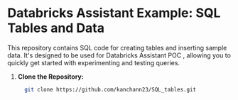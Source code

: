 # Databricks Assistant Example: SQL Tables and Data

 This repository contains SQL code for creating tables and inserting sample data. It's designed to be used for Databricks Assistant POC , allowing you to quickly get started with experimenting and testing queries.

1. **Clone the Repository:**
   ```bash
     git clone https://github.com/kanchann23/SQL_tables.git


